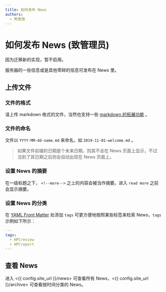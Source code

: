 ```yaml
---
title: 如何发布 News
authors: 
  - 熊景放
---
```


# 如何发布 News (致管理员)

因为迁移新的实现，暂不启用。

服务器的一些信息或是其他零碎的信息可发布在 News 里。

## 上传文件

### 文件的格式

请上传 markdown 格式的文件，当然也支持一些 [markdown 的拓展功能](./howtodo.md#markdown-语法) 。

### 文件的命名

文件以 `YYYY-MM-dd-name.md` 来命名，如 `2019-11-01-welcome.md` 。

> 如果文件前缀的日期是个未来日期，则其不会在 News 页面上显示，不过当到了其日期之后则会自动出现在 News 页面上。

### 设置 News 的摘要

在一级标题之下， `<!--more-->` 之上的内容会被当作摘要。进入 `read more` 之前会显示摘要。

### 设置 News 的分类

在 [YAML Front Matter](howtodo.md#yaml-front-matter) 处添加 `tags` 可更方便地按照某些标签来检索 News，`tags` 示例如下所示：

```yaml
---
tags:
  - HPCreview
  - HPCreport
---
```

## 查看 News

进入 <{{ config.site_url }}/news> 可查看所有 News，<{{ config.site_url }}/archive> 可查看按时间分类的 News。
